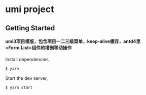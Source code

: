 # umi project

## Getting Started

#### umi3项目模版，包含项目一二三级菜单，keep-alive缓存，antd4里<Form.List>组件的增删移动操作

Install dependencies,

```bash
$ yarn
```

Start the dev server,

```bash
$ yarn start
```
